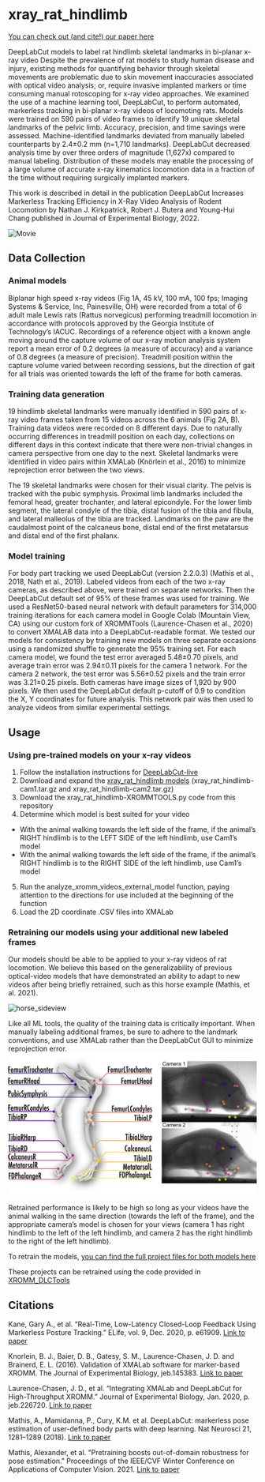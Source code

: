 # xray_rat_hindlimb
[You can check out (and cite!) our paper here](www.google.com)

DeepLabCut models to label rat hindlimb skeletal landmarks in bi-planar x-ray video
Despite the prevalence of rat models to study human disease and injury, existing methods for quantifying behavior through skeletal movements are problematic due to skin movement inaccuracies associated with optical video analysis; or, require invasive implanted markers or time consuming manual rotoscoping for x-ray video approaches. We examined the use of a machine learning tool, DeepLabCut, to perform automated, markerless tracking in bi-planar x-ray videos of locomoting rats. Models were trained on 590 pairs of video frames to identify 19 unique skeletal landmarks of the pelvic limb. Accuracy, precision, and time savings were assessed. Machine-identified landmarks deviated from manually labeled counterparts by 2.4±0.2 mm (n=1,710 landmarks). DeepLabCut decreased analysis time by over three orders of magnitude (1,627x) compared to manual labeling. Distribution of these models may enable the processing of a large volume of accurate x-ray kinematics locomotion data in a fraction of the time without requiring surgically implanted markers.

This work is described in detail in the publication DeepLabCut Increases Markerless Tracking Efficiency in X-Ray Video Analysis of Rodent Locomotion by Nathan J. Kirkpatrick, Robert J. Butera and Young-Hui Chang published in Journal of Experimental Biology, 2022.

![Movie](Kirkpatrick_Butera_Chang_2022_Movie_1.gif)

## Data Collection
### Animal models
Biplanar high speed x-ray videos (Fig 1A, 45 kV, 100 mA, 100 fps; Imaging Systems & Service, Inc, Painesville, OH) were recorded from a total of 6 adult male Lewis rats (Rattus norvegicus) performing treadmill locomotion in accordance with protocols approved by the Georgia Institute of Technology’s IACUC. Recordings of a reference object with a known angle moving around the capture volume of our x-ray motion analysis system report a mean error of 0.2 degrees (a measure of accuracy) and a variance of 0.8 degrees (a measure of precision). Treadmill position within the capture volume varied between recording sessions, but the direction of gait for all trials was oriented towards the left of the frame for both cameras.

### Training data generation
19 hindlimb skeletal landmarks were manually identified in 590 pairs of x-ray video frames taken from 15 videos across the 6 animals (Fig 2A, B). Training data videos were recorded on 8 different days. Due to naturally occurring differences in treadmill position on each day, collections on different days in this context indicate that there were non-trivial changes in camera perspective from one day to the next. Skeletal landmarks were identified in video pairs within XMALab (Knörlein et al., 2016) to minimize reprojection error between the two views. 

The 19 skeletal landmarks were chosen for their visual clarity. The pelvis is tracked with the pubic symphysis. Proximal limb landmarks included the femoral head, greater trochanter, and lateral epicondyle. For the lower limb segment, the lateral condyle of the tibia, distal fusion of the tibia and fibula, and lateral malleolus of the tibia are tracked. Landmarks on the paw are the caudalmost point of the calcaneus bone, distal end of the first metatarsus and distal end of the first phalanx.

### Model training
For body part tracking we used DeepLabCut (version 2.2.0.3) (Mathis et al., 2018, Nath et al., 2019). Labeled videos from each of the two x-ray cameras, as described above, were trained on separate networks. Then the DeepLabCut default set of 95% of these frames was used for training. We used a ResNet50-based neural network with default parameters for 314,000 training iterations for each camera model in Google Colab (Mountain View, CA) using our custom fork of XROMMTools (Laurence-Chasen et al., 2020) to convert XMALAB data into a DeepLabCut-readable format. 
We tested our models for consistency by training new models on three separate occasions using a randomized shuffle to generate the 95% training set. For each camera model, we found the test error averaged 5.48±0.70 pixels, and average train error was 2.94±0.11 pixels for the camera 1 network. For the camera 2 network, the test error was 5.56±0.52 pixels and the train error was 3.21±0.25 pixels. Both cameras have image sizes of 1,920 by 900 pixels. We then used the DeepLabCut default p-cutoff of 0.9 to condition the X, Y coordinates for future analysis. This network pair was then used to analyze videos from similar experimental settings. 

## Usage
### Using pre-trained models on your x-ray videos
1. Follow the installation instructions for [DeepLabCut-live](https://github.com/DeepLabCut/DeepLabCut-live)
2. Download and expand the [xray_rat_hindlimb models](https://www.dropbox.com/sh/qqc26lmu1mmaqt8/AAAuaZzn2nA5FPhwN4N3KsmWa?dl=0) (xray_rat_hindlimb-cam1.tar.gz and xray_rat_hindlimb-cam2.tar.gz)
3. Download the xray_rat_hindlimb-XROMMTOOLS.py code from this repository
4. Determine which model is best suited for your video
- With the animal walking towards the left side of the frame, if the animal’s RIGHT hindlimb is to the LEFT SIDE of the left hindlimb, use Cam1’s model
- With the animal walking towards the left side of the frame, if the animal’s RIGHT hindlimb is to the RIGHT SIDE of the left hindlimb, use Cam1’s model
5. Run the analyze_xromm_videos_external_model function, paying attention to the directions for use included at the beginning of the function 
6. Load the 2D coordinate .CSV files into XMALab

### Retraining our models using your additional new labeled frames
Our models should be able to be applied to your x-ray videos of rat locomotion. We believe this based on the generalizability of previous optical-video models that have demonstrated an ability to adapt to new videos after being briefly retrained, such as this horse example (Mathis, et al. 2021). 

![horse_sideview](https://images.squarespace-cdn.com/content/v1/57f6d51c9f74566f55ecf271/1589336895097-Q0O32XYRVOHP8SDM0I2G/ezgif.com-video-to-gif%2B%282%29.gif?format=750w)

Like all ML tools, the quality of the training data is critically important. When manually labeling additional frames, be sure to adhere to the landmark conventions, and use XMALab rather than the DeepLabCut GUI to minimize reprojection error. ![Marker Locations](Marker_Locations.png)

Retrained performance is likely to be high so long as your videos have the animal walking in the same direction (towards the left of the frame), and the appropriate camera’s model is chosen for your views (camera 1 has right hindlimb to the left of the left hindlimb, and camera 2 has the right hindlimb to the right of the left hindlimb).

To retrain the models, [you can find the full project files for both models here](https://www.dropbox.com/sh/qqc26lmu1mmaqt8/AAAuaZzn2nA5FPhwN4N3KsmWa?dl=0)

These projects can be retrained using the code provided in [XROMM_DLCTools](https://github.com/jdlaurence/XROMM_DLCTools)

## Citations
Kane, Gary A., et al. “Real-Time, Low-Latency Closed-Loop Feedback Using Markerless Posture Tracking.” ELife, vol. 9, Dec. 2020, p. e61909. [Link to paper](https://doi.org/10.7554/eLife.61909)

Knorlein, B. J., Baier, D. B., Gatesy, S. M., Laurence-Chasen, J. D. and Brainerd, E. L. (2016). Validation of XMALab software for marker-based XROMM. The Journal of Experimental Biology, jeb.145383. [Link to paper](https://journals.biologists.com/jeb/article/219/23/3701/16639/Validation-of-XMALab-software-for-marker-based)

Laurence-Chasen, J. D., et al. “Integrating XMALab and DeepLabCut for High-Throughput XROMM.” Journal of Experimental Biology, Jan. 2020, p. jeb.226720. [Link to paper](https://doi.org/10.1242/jeb.226720)

Mathis, A., Mamidanna, P., Cury, K.M. et al. DeepLabCut: markerless pose estimation of user-defined body parts with deep learning. Nat Neurosci 21, 1281–1289 (2018). [Link to paper](https://doi.org/10.1038/s41593-018-0209-y)

Mathis, Alexander, et al. "Pretraining boosts out-of-domain robustness for pose estimation." Proceedings of the IEEE/CVF Winter Conference on Applications of Computer Vision. 2021. [Link to paper](https://openaccess.thecvf.com/content/WACV2021/html/Mathis_Pretraining_Boosts_Out-of-Domain_Robustness_for_Pose_Estimation_WACV_2021_paper.html)
